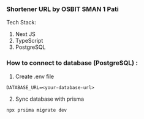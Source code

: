 ### Shortener URL by OSBIT SMAN 1 Pati
Tech Stack:
1. Next JS
2. TypeScript
3. PostgreSQL

### How to connect to database (PostgreSQL) :

1. Create .env file  
```
DATABASE_URL=<your-database-url>
```
2. Sync database with prisma
```
npx prsima migrate dev
```
